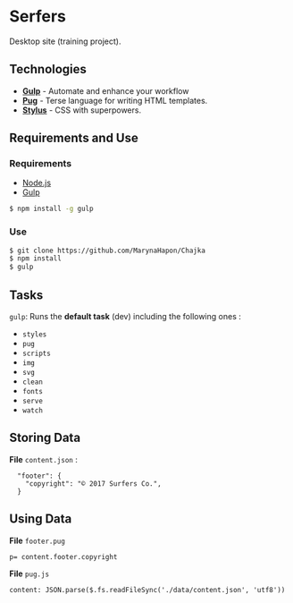 # Serfers
Desktop site (training project).
## Technologies

- [**Gulp**](http://gulpjs.com) - Automate and enhance your workflow
- [**Pug**](https://pugjs.org) - Terse language for writing HTML templates.
- [**Stylus**](http://stylus-lang.com) - CSS with superpowers.


## Requirements and Use
### Requirements

- [Node.js](https://nodejs.org/en/)
- [Gulp](http://gulpjs.com)

```bash
$ npm install -g gulp
```

### Use

```bash
$ git clone https://github.com/MarynaHapon/Chajka
$ npm install
$ gulp
```

## Tasks

```gulp```: Runs the **default task** (dev) including the following ones :

- ```styles```
- ```pug```
- ```scripts```
- ```img```
- ``svg``
- ``clean``
- ``fonts``
- ``serve``
- ``watch``

## Storing Data
**File** ``content.json`` :
```
  "footer": {
    "copyright": "© 2017 Surfers Co.",
  }
```

## Using Data
**File** ``footer.pug``

```
p= content.footer.copyright
```
**File** ``pug.js``

```
content: JSON.parse($.fs.readFileSync('./data/content.json', 'utf8'))
```
